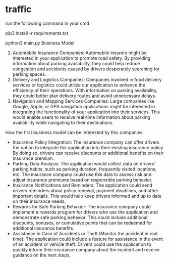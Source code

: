 # traffic

run the followimg command in your cmd

pip3 install -r requirements.txt

python3 main.py
Business Model
1.	Automobile Insurance Companies: Automobile insurers might be interested in your application to promote road safety. By providing information about parking availability, they could help reduce congestion and accidents caused by drivers desperately searching for parking spaces.
2.	Delivery and Logistics Companies: Companies involved in food delivery services or logistics could utilize our application to enhance the efficiency of their operations. With information on parking availability, they could better plan delivery routes and avoid unnecessary delays.
3.	Navigation and Mapping Services Companies: Large companies like Google, Apple, or GPS navigation applications might be interested in integrating the functionality of your application into their services. This would enable users to receive real-time information about parking availability while navigating to their destinations.

How the first business model can be interested by this companies.
-	Insurance Policy Integration: The insurance company can offer drivers the option to integrate the application into their existing insurance policy. By doing so, drivers can receive discounts or additional benefits on their insurance premium.
-	Parking Data Analysis: The application would collect data on drivers' parking habits, such as parking duration, frequently visited locations, etc. The insurance company could use this data to assess risk and adjust insurance premiums based on responsible parking behavior.
-	Insurance Notifications and Reminders: The application could send drivers reminders about policy renewal, payment deadlines, and other important details. This would help keep drivers informed and up to date on their insurance needs.
-	Rewards for Safe Parking Behavior: The insurance company could implement a rewards program for drivers who use the application and demonstrate safe parking behavior. This could include additional discounts, bonuses, or cumulative points that can be redeemed for additional insurance benefits.
-	Assistance in Case of Accidents or Theft (Monitor the accident in real time): The application could include a feature for assistance in the event of an accident or vehicle theft. Drivers could use the application to quickly inform their insurance company about the incident and receive guidance on the next steps.

